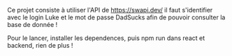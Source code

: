 Ce projet consiste à utiliser l'API de https://swapi.dev/ il faut s'identifier avec le login Luke et le mot de passe DadSucks afin de pouvoir consulter la base de donnée !

Pour le lancer, installer les dependences, puis npm run dans react et backend, rien de plus !
